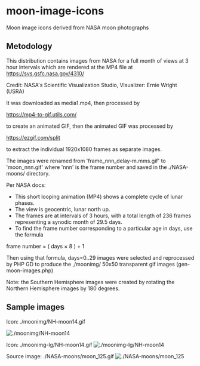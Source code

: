 # moon-image-icons
Moon image icons derived from NASA moon photographs

## Metodology

This distribution contains images from NASA for a full month of views at 3 hour intervals which are rendered at the MP4 file at https://svs.gsfc.nasa.gov/4310/

Credit: NASA's Scientific Visualization Studio, Visualizer: Ernie Wright (USRA)

It was downloaded as media1.mp4, then processed by

   https://mp4-to-gif.utils.com/

to create an animated GIF, then the animated GIF was processed by

  https://ezgif.com/split

to extract the individual 1920x1080 frames as separate images.

The images were renamed from 'frame_nnn_delay-m.mms.gif' to 'moon_nnn.gif'
where 'nnn' is the frame number and saved in the ./NASA-moons/ directory.

Per NASA docs:
-  This short looping animation (MP4) shows a complete cycle of lunar phases. 
-  The view is geocentric, lunar north up. 
-  The frames are at intervals of 3 hours, with a total length of 236 frames representing a synodic month of 29.5 days. 
-  To find the frame number corresponding to a particular age in days, use the formula

  frame number = ( days × 8 ) + 1

Then using that formula, days=0..29 images were selected and reprocessed by PHP GD to produce the ,/moonimg/
50x50 transparent gif images (gen-moon-images.php)

Note: the Southern Hemisphere images were created by rotating the Northern Hemisphere images by 180 degrees.

## Sample images
Icon: ./moonimg/NH-moon14.gif

![./moonimg/NH-moon14](https://github.com/user-attachments/assets/8fbaa410-09c2-403a-af6a-bcf0e11541e7)

Icon: ./moonimg-lg/NH-moon14.gif
![./moonimg-lg/NH-moon14](https://github.com/user-attachments/assets/1620a111-35dc-4fae-bbf6-92f06e9615da)

Source image: ./NASA-moons/moon_125.gif
![./NASA-moons/moon_125](https://github.com/user-attachments/assets/cddc6c1c-0287-4b02-b1fe-04c48cd95f66)




